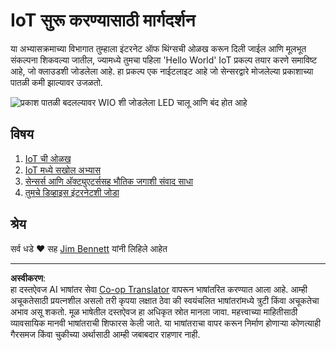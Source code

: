 <!--
CO_OP_TRANSLATOR_METADATA:
{
  "original_hash": "e2b1b891b08ef7633d285547fbe73290",
  "translation_date": "2025-08-27T12:17:36+00:00",
  "source_file": "1-getting-started/README.md",
  "language_code": "mr"
}
-->
# IoT सुरू करण्यासाठी मार्गदर्शन

या अभ्यासक्रमाच्या विभागात तुम्हाला इंटरनेट ऑफ थिंग्सची ओळख करून दिली जाईल आणि मूलभूत संकल्पना शिकवल्या जातील, ज्यामध्ये तुमचा पहिला 'Hello World' IoT प्रकल्प तयार करणे समाविष्ट आहे, जो क्लाउडशी जोडलेला आहे. हा प्रकल्प एक नाईटलाइट आहे जो सेन्सरद्वारे मोजलेल्या प्रकाशाच्या पातळी कमी झाल्यावर उजळतो.

![प्रकाश पातळी बदलल्यावर WIO शी जोडलेला LED चालू आणि बंद होत आहे](../../../images/wio-running-assignment-1-1.gif)

## विषय

1. [IoT ची ओळख](lessons/1-introduction-to-iot/README.md)
1. [IoT मध्ये सखोल अभ्यास](lessons/2-deeper-dive/README.md)
1. [सेन्सर्स आणि अ‍ॅक्ट्युएटर्ससह भौतिक जगाशी संवाद साधा](lessons/3-sensors-and-actuators/README.md)
1. [तुमचे डिव्हाइस इंटरनेटशी जोडा](lessons/4-connect-internet/README.md)

## श्रेय

सर्व धडे ♥️ सह [Jim Bennett](https://GitHub.com/JimBobBennett) यांनी लिहिले आहेत

---

**अस्वीकरण**:  
हा दस्तऐवज AI भाषांतर सेवा [Co-op Translator](https://github.com/Azure/co-op-translator) वापरून भाषांतरित करण्यात आला आहे. आम्ही अचूकतेसाठी प्रयत्नशील असलो तरी कृपया लक्षात ठेवा की स्वयंचलित भाषांतरांमध्ये त्रुटी किंवा अचूकतेचा अभाव असू शकतो. मूळ भाषेतील दस्तऐवज हा अधिकृत स्रोत मानला जावा. महत्त्वाच्या माहितीसाठी व्यावसायिक मानवी भाषांतराची शिफारस केली जाते. या भाषांतराचा वापर करून निर्माण होणाऱ्या कोणत्याही गैरसमज किंवा चुकीच्या अर्थासाठी आम्ही जबाबदार राहणार नाही.
